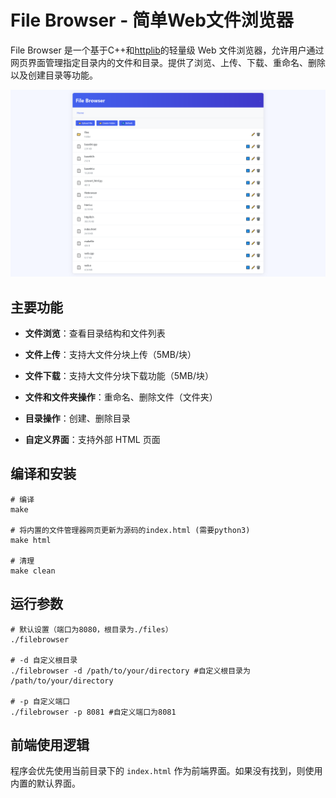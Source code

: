 # File Browser - 简单Web文件浏览器

File Browser 是一个基于C++和[httplib](https://github.com/yhirose/cpp-httplib)的轻量级 Web 文件浏览器，允许用户通过网页界面管理指定目录内的文件和目录。提供了浏览、上传、下载、重命名、删除以及创建目录等功能。

![prototype](img/ui.png)

## 主要功能
* **文件浏览**：查看目录结构和文件列表

* **文件上传**：支持大文件分块上传（5MB/块）

* **文件下载**：支持大文件分块下载功能（5MB/块）

* **文件和文件夹操作**：重命名、删除文件（文件夹）

* **目录操作**：创建、删除目录

* **自定义界面**：支持外部 HTML 页面
## 编译和安装
```
# 编译
make

# 将内置的文件管理器网页更新为源码的index.html (需要python3)
make html

# 清理
make clean
```
## 运行参数
```
# 默认设置（端口为8080，根目录为./files）
./filebrowser

# -d 自定义根目录
./filebrowser -d /path/to/your/directory #自定义根目录为 /path/to/your/directory

# -p 自定义端口
./filebrowser -p 8081 #自定义端口为8081
```
## 前端使用逻辑
程序会优先使用当前目录下的 ```index.html``` 作为前端界面。如果没有找到，则使用内置的默认界面。